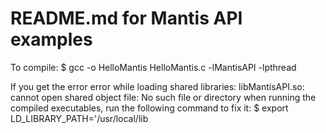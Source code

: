 # README.md for Mantis API examples

To compile:
    $ gcc -o HelloMantis HelloMantis.c -lMantisAPI -lpthread

If you get the error 
    error while loading shared libraries: libMantisAPI.so: cannot open shared object file: No such file or directory
when running the compiled executables, run the following command to fix it:
    $ export LD_LIBRARY_PATH='/usr/local/lib
